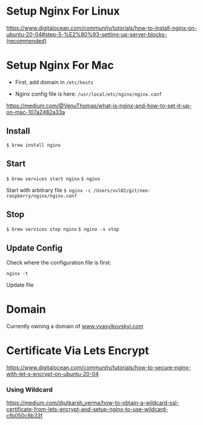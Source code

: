 # Setup Nginx For Linux

https://www.digitalocean.com/community/tutorials/how-to-install-nginx-on-ubuntu-20-04#step-5-%E2%80%93-setting-up-server-blocks-(recommended)

# Setup Nginx For Mac

- First, add domain in `/etc/hosts`

- Nginx config file is here: `/usr/local/etc/nginx/nginx.conf`

https://medium.com/@VenuThomas/what-is-nginx-and-how-to-set-it-up-on-mac-107a2482a33a

## Install

`$ brew install nginx`

## Start

`$ brew services start nginx`
`$ nginx`

Start with arbitrary file
`$ nginx -c /Users/vvl02/git/neo-raspberry/nginx/nginx.conf`

## Stop

`$ brew services stop nginx`
`$ nginx -s stop`

## Update Config

Check where the configuration file is first:

`nginx -t`

Update file

# Domain

Currently owning a domain of www.vvasylkovskyi.com

# Certificate Via Lets Encrypt

https://www.digitalocean.com/community/tutorials/how-to-secure-nginx-with-let-s-encrypt-on-ubuntu-20-04

### Using Wildcard

https://medium.com/@utkarsh_verma/how-to-obtain-a-wildcard-ssl-certificate-from-lets-encrypt-and-setup-nginx-to-use-wildcard-cfb050c8b33f
